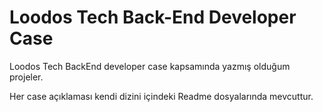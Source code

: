 # Loodos Tech Back-End Developer Case

Loodos Tech BackEnd developer case kapsamında yazmış olduğum projeler.

Her case açıklaması kendi dizini içindeki Readme dosyalarında mevcuttur.
